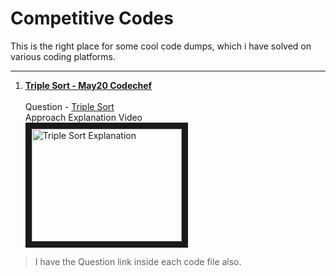 # Competitive Codes
This is the right place for some cool code dumps, which i have solved on various coding platforms.
<hr>

1. [**Triple Sort - May20 Codechef<br/>**](./trplsrt-codechef.py)<br/>
Question - [Triple Sort](https://www.codechef.com/MAY20B/problems/TRPLSRT)<br/>
Approach Explanation Video<br/>
<a href="http://www.youtube.com/watch?feature=player_embedded&v=lQJtVe7OEvM" target="_blank"><img src="http://img.youtube.com/vi/lQJtVe7OEvM/0.jpg" alt="Triple Sort Explanation" width="240" height="180" border="10"/></a>


> I have the Question link inside each code file also.

